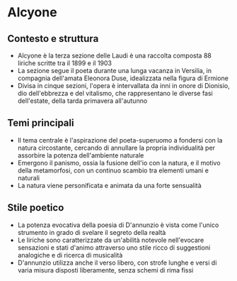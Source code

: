 # Alcyone

## Contesto e struttura
- Alcyone è la terza sezione delle Laudi è una raccolta composta 88 liriche scritte tra il 1899 e il 1903
- La sezione segue il poeta durante una lunga vacanza in Versilia, in compagnia dell'amata Eleonora Duse, idealizzata
nella figura di Ermione
- Divisa in cinque sezioni, l'opera è intervallata da inni in onore di Dionisio, dio dell'ebbrezza e del vitalismo,
che rappresentano le diverse fasi dell'estate, della tarda primavera all'autunno

## Temi principali 
- Il tema centrale è l'aspirazione del poeta-superuomo a fondersi con la natura circostante, cercando di annullare
la propria individualità per assorbire la potenza dell'ambiente naturale
- Emergono il panismo, ossia la fusione dell'io con la natura, e il motivo della metamorfosi, con un continuo scambio
tra elementi umani e naturali
- La natura viene personificata e animata da una forte sensualità

## Stile poetico
- La potenza evocativa della poesia di D'annunzio è vista come l'unico strumento in grado di svelare il segreto della
realtà
- Le liriche sono caratterizzate da un'abilità notevole nell'evocare sensazioni e stati d'animo attraverso uno stile
ricco di suggestioni analogiche e di ricerca di musicalità
- D'annunzio utilizza anche il verso libero, con strofe lunghe e versi di varia misura disposti liberamente, senza
schemi di rima fissi
